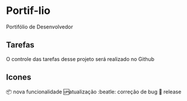 # Portif-lio
Portifólio de Desenvolvedor

## Tarefas

O controle das tarefas desse projeto será realizado no Github

## Icones

 :package: nova funcionalidade
:up:atualização
:beatle: correção de bug 
:checkered_flag: release